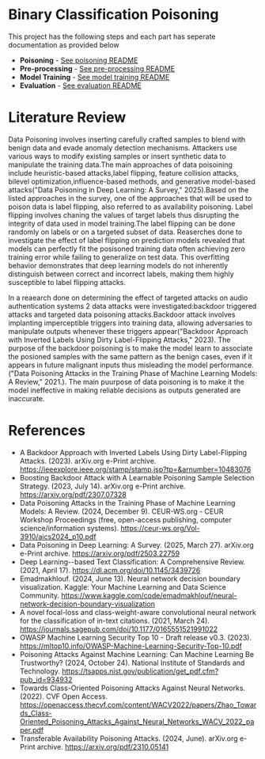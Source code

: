 # Binary Classification Poisoning

This project has the following steps and each part has seperate documentation as provided below

- **Poisoning** -  [See poisoning README](poisoning/poisoning_README.md)
- **Pre-processing** - [See pre-processing README](Training/Preprocessing_README.md)
- **Model Training** - [See model training README](Training/Training_Readme.md)
- **Evaluation** - [See evaluation README](Evaluation/Evaluation_README.md)

# Literature Review
Data Poisoning involves inserting carefully crafted samples to blend with benign data and evade anomaly detection mechanisms. Attackers use various ways to modify existing samples or insert synthetic data to manipulate the training data.The main approaches of data poisoining include heuristic-based attacks,label flipping, feature collision attacks, bilevel optimization,influence-based methods, and generative model-based attacks("Data Poisoning in Deep Learning: A Survey," 2025).Based on the listed approaches in the survey, one of the approaches that will be used to poison data is label flipping, also referred to as availability poisoning. Label flipping involves chaning the values of target labels thus disrupting the integrity of data used in model training.The label flipping can be done randomly on labels or on a targeted subset of data. Reaserches done to investigate the effect of label flipping on prediction models revealed that models can perfectly fit the posisoned training data often achieving zero training error while failing to generalize on test data. This overfitting behavior demonstrates that deep learning models do not inherently distinguish between correct and incorrect labels, making them highly susceptible to label flipping attacks.

In a reaearch done on determining the effect of targeted attacks on audio authentication systems 2 data attacks were investigated:backdoor triggered attacks and targeted data poisoning attacks.Backdoor attack involves implanting imperceptible triggers into training data, allowing adversaries to manipulate outputs whenever these triggers appear("Backdoor Approach with Inverted Labels Using Dirty Label-Flipping Attacks," 2023). 
The purpose of the backdoor poisoning is to make the model learn to associate the posioned samples with the same pattern as the benign cases, even if it appears in future malignant inputs thus misleading the model performance.("Data Poisoning Attacks in the Training Phase of Machine Learning Models: A Review," 2021.). The main puurpose of data poisoning is to make it the model ineffective in making reliable decisions as outputs generated are inaccurate.


# References
- A Backdoor Approach with Inverted Labels Using Dirty Label-Flipping Attacks. (2023). arXiv.org e-Print archive. https://ieeexplore.ieee.org/stamp/stamp.jsp?tp=&arnumber=10483076
- Boosting Backdoor Attack with A Learnable Poisoning Sample Selection Strategy. (2023, July 14). arXiv.org e-Print archive. https://arxiv.org/pdf/2307.07328
- Data Poisoning Attacks in the Training Phase of Machine Learning Models: A Review. (2024, December 9). CEUR-WS.org - CEUR Workshop Proceedings (free, open-access publishing, computer science/information systems). https://ceur-ws.org/Vol-3910/aics2024_p10.pdf
- Data Poisoning in Deep Learning: A Survey. (2025, March 27). arXiv.org e-Print archive. https://arxiv.org/pdf/2503.22759
- Deep Learning--based Text Classification: A Comprehensive Review. (2021, April 17). https://dl.acm.org/doi/10.1145/3439726
- Emadmakhlouf. (2024, June 13). Neural network decision boundary visualization. Kaggle: Your Machine Learning and Data Science Community. https://www.kaggle.com/code/emadmakhlouf/neural-network-decision-boundary-visualization
- A novel focal-loss and class-weight-aware convolutional neural network for the classification of in-text citations. (2021, March 24). https://journals.sagepub.com/doi/10.1177/0165551521991022
- OWASP Machine Learning Security Top 10 - Draft release v0.3. (2023). https://mltop10.info/OWASP-Machine-Learning-Security-Top-10.pdf
- Poisoning Attacks Against Machine Learning: Can Machine Learning Be Trustworthy? (2024, October 24). National Institute of Standards and Technology. https://tsapps.nist.gov/publication/get_pdf.cfm?pub_id=934932
- Towards Class-Oriented Poisoning Attacks Against Neural Networks. (2022). CVF Open Access. https://openaccess.thecvf.com/content/WACV2022/papers/Zhao_Towards_Class-Oriented_Poisoning_Attacks_Against_Neural_Networks_WACV_2022_paper.pdf
- Transferable Availability Poisoning Attacks. (2024, June). arXiv.org e-Print archive. https://arxiv.org/pdf/2310.05141

